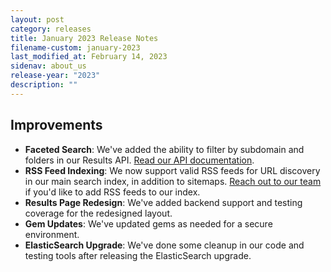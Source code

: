 ```yaml
---
layout: post
category: releases
title: January 2023 Release Notes
filename-custom: january-2023
last_modified_at: February 14, 2023
sidenav: about_us
release-year: "2023"
description: ""
---
```

## Improvements

* **Faceted Search**: We've added the ability to filter by subdomain and folders in our Results API. [Read our API documentation](https://open.gsa.gov/api/searchgov-results/).
* **RSS Feed Indexing**: We now support valid RSS feeds for URL discovery in our main search index, in addition to sitemaps. [Reach out to our team](mailto:search@gsa.gov) if you'd like to add RSS feeds to our index. 
* **Results Page Redesign**: We've added backend support and testing coverage for the redesigned layout. 
* **Gem Updates**: We've updated gems as needed for a secure environment.
* **ElasticSearch Upgrade**: We've done some cleanup in our code and testing tools after releasing the ElasticSearch upgrade.